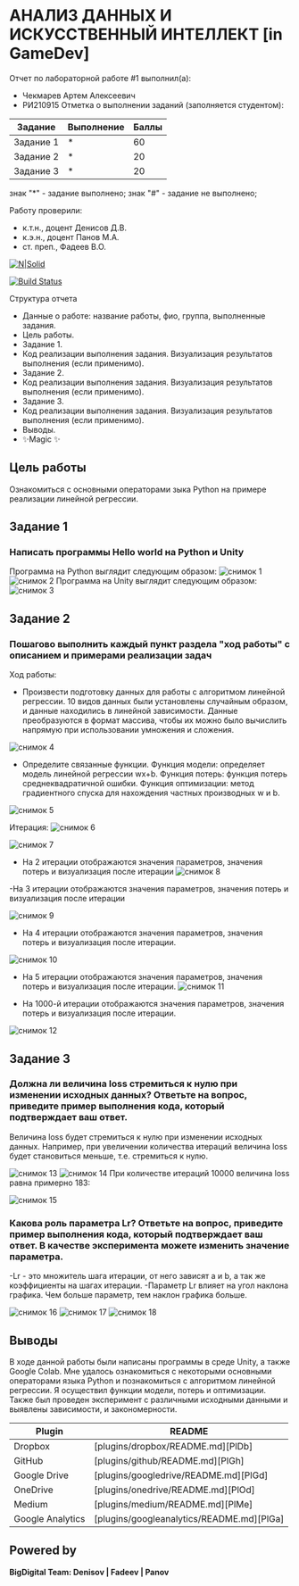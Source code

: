 # АНАЛИЗ ДАННЫХ И ИСКУССТВЕННЫЙ ИНТЕЛЛЕКТ [in GameDev]
Отчет по лабораторной работе #1 выполнил(а):
- Чекмарев Артем Алексеевич
- РИ210915
Отметка о выполнении заданий (заполняется студентом):

| Задание | Выполнение | Баллы |
| ------ | ------ | ------ |
| Задание 1 | * | 60 |
| Задание 2 | * | 20 |
| Задание 3 | * | 20 |

знак "*" - задание выполнено; знак "#" - задание не выполнено;

Работу проверили:
- к.т.н., доцент Денисов Д.В.
- к.э.н., доцент Панов М.А.
- ст. преп., Фадеев В.О.

[![N|Solid](https://cldup.com/dTxpPi9lDf.thumb.png)](https://nodesource.com/products/nsolid)

[![Build Status](https://travis-ci.org/joemccann/dillinger.svg?branch=master)](https://travis-ci.org/joemccann/dillinger)

Структура отчета

- Данные о работе: название работы, фио, группа, выполненные задания.
- Цель работы.
- Задание 1.
- Код реализации выполнения задания. Визуализация результатов выполнения (если применимо).
- Задание 2.
- Код реализации выполнения задания. Визуализация результатов выполнения (если применимо).
- Задание 3.
- Код реализации выполнения задания. Визуализация результатов выполнения (если применимо).
- Выводы.
- ✨Magic ✨
## Цель работы
Ознакомиться с основными операторами зыка Python на примере реализации линейной регрессии.
## Задание 1
### Написать программы Hello world на Python и Unity
Программа на Python выглядит следующим образом: 
![снимок 1](https://user-images.githubusercontent.com/114291344/192603724-51ee0d78-1e24-4c21-b428-9a50e9e7f1fa.png) ![снимок 2](https://user-images.githubusercontent.com/114291344/192603858-e75f0304-d1a7-4d7f-b2bb-52c52b9804ee.png)
Программа на Unity выглядит следующим образом:
![снимок 3](https://user-images.githubusercontent.com/114291344/192604287-d9673d44-9622-4f5a-8f13-977f61955941.png)

## Задание 2
### Пошагово выполнить каждый пункт раздела "ход работы" с описанием и примерами реализации задач
Ход работы:
- Произвести подготовку данных для работы с алгоритмом линейной регрессии. 10 видов данных были установлены случайным образом, и данные находились в линейной зависимости. Данные преобразуются в формат массива, чтобы их можно было вычислить напрямую при использовании умножения и сложения.

![снимок 4](https://user-images.githubusercontent.com/114291344/192604844-aef84112-9675-4888-aa4f-9f18e7487b95.png)

- Определите связанные функции. Функция модели: определяет модель линейной регрессии wx+b. Функция потерь: функция потерь среднеквадратичной ошибки. Функция оптимизации: метод градиентного спуска для нахождения частных производных w и b.

![снимок 5](https://user-images.githubusercontent.com/114291344/192605263-6f1366f2-6d10-492d-8a8a-7612d5f26d4e.png)

Итерация: 
![снимок 6](https://user-images.githubusercontent.com/114291344/192606279-d4299c22-3363-4979-92a7-ef90441f6d77.png)

![снимок 7](https://user-images.githubusercontent.com/114291344/192606336-ae761430-522b-4a94-ace5-e73f6e59d65e.png)

- На 2 итерации отображаются значения параметров, значения потерь и визуализация после итерации 
![снимок 8](https://user-images.githubusercontent.com/114291344/192606811-b8a021ea-5fac-43ff-bbf9-81aeeeb2ed2a.png)
 
-На 3 итерации отображаются значения параметров, значения потерь и визуализация после итерации 

![снимок 9](https://user-images.githubusercontent.com/114291344/192607552-c8452119-cd89-404b-8749-aa3f1d63afcd.png)

- На 4 итерации отображаются значения параметров, значения потерь и визуализация после итерации.

![снимок 10](https://user-images.githubusercontent.com/114291344/192607714-01c74a75-c630-4450-9713-47628bfa84b2.png)

- На 5 итерации отображаются значения параметров, значения потерь и визуализация после итерации.
![снимок 11](https://user-images.githubusercontent.com/114291344/192607929-58ed3446-0402-44e8-9fcf-1eb9a7615be1.png)

- На 1000-й итерации отображаются значения параметров, значения потерь и визуализация после итерации.

![снимок 12](https://user-images.githubusercontent.com/114291344/192608647-b8560666-5659-4113-9ded-09aa8da74ab1.png)

## Задание 3
### Должна ли величина loss стремиться к нулю при изменении исходных данных? Ответьте на вопрос, приведите пример выполнения кода, который подтверждает ваш ответ.
Величина loss будет стремиться к нулю при изменении исходных данных. Например, при увеличении количества итераций величина loss будет становиться меньше, т.е. стремиться к нулю.

![снимок 13](https://user-images.githubusercontent.com/114291344/192610278-93d79791-8ed5-4c9a-b4f1-0dbf94bc1783.png) 
![снимок 14](https://user-images.githubusercontent.com/114291344/192610483-f8c067c5-89d9-4335-be77-c49158e7df70.png)
При количестве итераций 10000 величина loss равна примерно 183:

![снимок 15](https://user-images.githubusercontent.com/114291344/192610880-8216a806-3663-463d-9992-7b640dd55cc0.png)

### Какова роль параметра Lr? Ответьте на вопрос, приведите пример выполнения кода, который подтверждает ваш ответ. В качестве эксперимента можете изменить значение параметра.
-Lr - это множитель шага итерации, от него зависят a и b, а так же коэффициенты на шагах итерации.
-Параметр Lr влияет на угол наклона графика. Чем больше параметр, тем наклон графика больше.

![снимок 16](https://user-images.githubusercontent.com/114291344/192612328-f3740f9a-3c28-4d00-9150-313095103ca0.png)
![снимок 17](https://user-images.githubusercontent.com/114291344/192612349-65d4a195-966b-439a-8300-d0da2da47160.png)
![снимок 18](https://user-images.githubusercontent.com/114291344/192612481-99ead22a-15d4-4e7e-9327-547442d050bb.png)

## Выводы

В ходе данной работы были написаны программы в среде Unity, a также Google Colab.
Мне удалось  ознакомиться с некоторыми основными операторами языка Python и познакомиться с алгоритмом линейной регрессии. Я осуществил функции модели, потерь и оптимизации.  Также был проведен эксперимент с различными исходными данными и выявлены зависимости, и закономерности.

| Plugin | README |
| ------ | ------ |
| Dropbox | [plugins/dropbox/README.md][PlDb] |
| GitHub | [plugins/github/README.md][PlGh] |
| Google Drive | [plugins/googledrive/README.md][PlGd] |
| OneDrive | [plugins/onedrive/README.md][PlOd] |
| Medium | [plugins/medium/README.md][PlMe] |
| Google Analytics | [plugins/googleanalytics/README.md][PlGa] |

## Powered by

**BigDigital Team: Denisov | Fadeev | Panov**
